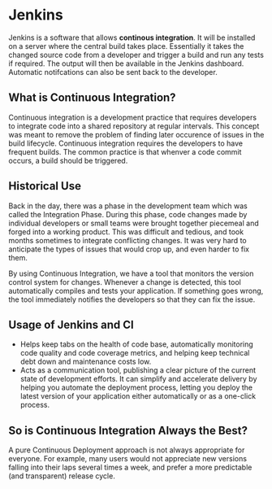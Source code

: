# Jenkins

Jenkins is a software that allows **continous integration**. It will be installed on a server where the central build takes place. Essentially
it takes the changed source code from a developer and trigger a build and run any tests if required. The output will then be available in the
Jenkins dashboard. Automatic notifcations can also be sent back to the developer.

## What is Continuous Integration?

Continuous integration is a development practice that requires developers to integrate code into a shared repository at regular intervals. This
concept was meant to remove the problem of finding later occurence of issues in the build lifecycle. Continuous integration requires the developers to have frequent builds. The common practice is that whenver a code commit occurs, a build should be triggered.

## Historical Use

Back in the day, there was a phase in the development team which was called the Integration Phase. During this phase, code changes made by
individual developers or small teams were brought together piecemeal and forged into a working product. This was difficult and tedious, and took months sometimes to integrate conflicting changes. It was very hard to anticipate the types of issues that would crop up, and even harder to fix them.

By using Continuous Integration, we have a tool that monitors the version control system for changes. Whenever a change is detected, this tool automatically compiles and tests your application. If something goes wrong, the tool immediately notifies the developers so that they can fix  the issue.

## Usage of Jenkins and CI

- Helps keep tabs on the health of code base, automatically monitoring code quality and code coverage metrics, and helping keep technical
debt down and maintenance costs low.
- Acts as a communication tool, publishing a clear picture of the current state of development efforts. It can simplify and accelerate delivery by helping you automate the deployment process, letting you deploy the latest version of your application either automatically or as a one-click process.

## So is Continuous Integration Always the Best?

A pure Continuous Deployment approach is not always appropriate for everyone. For example, many users would not appreciate new versions falling into their laps several times a week, and prefer a more predictable (and transparent) release cycle.
